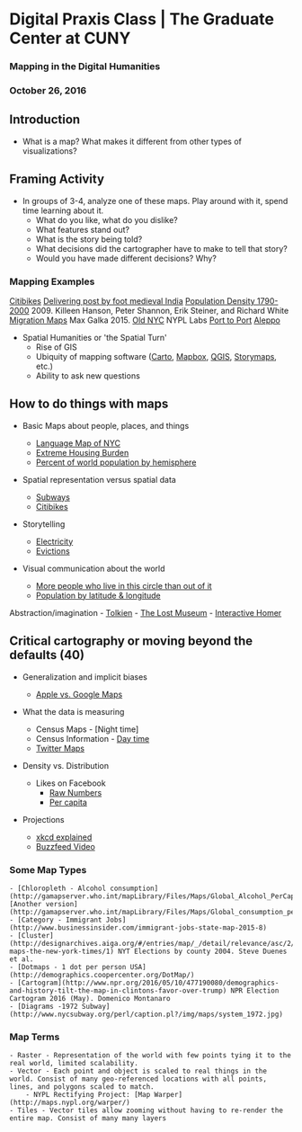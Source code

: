 
# Digital Praxis Class | The Graduate Center at CUNY
### Mapping in the Digital Humanities
### October 26, 2016


## Introduction 

- What is a map? What makes it different from other types of visualizations?

## Framing Activity 

- In groups of 3-4, analyze one of these maps. Play around with it, spend time learning about it.
	- What do you like, what do you dislike?
	- What features stand out?
	- What is the story being told?
	- What decisions did the cartographer have to make to tell that story?
	- Would you have made different decisions? Why?
	
### Mapping Examples

[Citibikes](http://c4sr.columbia.edu/projects/citibike-rebalancing-study)
[Delivering post by foot medieval India](http://emilyfuhrman.co/interactive/F2015002/)
[Population Density 1790-2000](http://web.stanford.edu/group/spatialhistory/cgi-bin/site/viz.php?id=265&project_id=0) 2009. Killeen Hanson, Peter Shannon, Erik Steiner, and Richard White
[Migration Maps](http://metrocosm.com/global-immigration-map/) Max Galka 2015.
[Old NYC](http://www.oldnyc.org/) NYPL Labs
[Port to Port](http://spatialinformationdesignlab.org/project_sites/port_to_port/)
[Aleppo](http://c4sr.columbia.edu/conflict-urbanism-aleppo/)

- Spatial Humanities or 'the Spatial Turn' 
	- Rise of GIS
	- Ubiquity of mapping software ([Carto](https://carto.com/), [Mapbox](https://www.mapbox.com/), [QGIS](http://www.qgis.org/en/site/), [Storymaps](https://storymaps.arcgis.com/en/), etc.)
	- Ability to ask new questions


## How to do things with maps 
	
- Basic Maps about people, places, and things
	- [Language Map of NYC](http://www1.nyc.gov/assets/planning/html/data-maps/nyc-population/viz.html)
	- [Extreme Housing Burden](http://data2go.nyc/map/?id=107*36047015900*ex_high_cost_h_tract!undefined!ns*!other_pop_puma_506~ahdi_puma_1~sch_enrol_puma_112~no_hs_puma_111~age_pyramid_male_85_plus_puma_20~median_household_income_puma_397~median_personal_earnings_puma_400~dis_y_perc_puma_102~poverty_ceo_puma_417~unemployment_puma_408~pre_k_puma_107!*air_qual_cd~ahdi_puma*family_homeless_cd_245#10/40.8278/-73.9593)
	- [Percent of world population by hemisphere](http://www.radicalcartography.net/index.html?your-hemisphere)
	
- Spatial representation versus spatial data 
	- [Subways](http://subwaylanguages.michelleajohnson.com/)
	- [Citibikes](http://c4sr.columbia.edu/projects/citibike-rebalancing-study)
	
- Storytelling 
	- [Electricity](http://storymaps.esri.com/stories/2016/electricity/index.html)
	- [Evictions](http://interactive.nydailynews.com/2016/02/nypd-nuisance-abatement-case-studies-interactive/index.html)

	
- Visual communication about the world 
	- [More people who live in this circle than out of it](http://brilliantmaps.com/population-circle/)
	- [Population by latitude & longitude](http://www.radicalcartography.net/index.html?your-hemisphere)
	
Abstraction/imagination 
	- [Tolkien](http://lotrproject.com/map/#zoom=3&lat=-1315.5&lon=1500&layers=BTTTTT)
	- [The Lost Museum](http://lostmuseum.cuny.edu/)
	- [Interactive Homer](http://www.classics.upenn.edu/myth/content/homer/multimap.html)
		


## Critical cartography or moving beyond the defaults (40)

- Generalization and implicit biases
	- [Apple vs. Google Maps](http://www.justinobeirne.com/essay/cartography-comparison)
	
- What the data is measuring
	- Census Maps - [Night time]
	- Census Information - [Day time](http://www.census.gov/content/dam/Census/library/working-papers/2015/demo/2015-Laughlin-01-Poster.pdf)
	- [Twitter Maps](http://ny.spatial.ly/)
	
- Density vs. Distribution
	- Likes on Facebook
		- [Raw Numbers](https://www.reddit.com/r/MapPorn/comments/3erf5e/how_many_likes_each_country_has_on_facebook/)
		- [Per capita](https://www.reddit.com/r/MapPorn/comments/3evnek/how_many_likes_per_capita_each_country_has_on/)
		
- Projections
	- [xkcd explained](https://www.explainxkcd.com/wiki/index.php/977:_Map_Projections)
	- [Buzzfeed Video](https://www.youtube.com/watch?v=KUF_Ckv8HbE)
	

### Some Map Types

	- [Chloropleth - Alcohol consumption](http://gamapserver.who.int/mapLibrary/Files/Maps/Global_Alcohol_PerCapitaConsumption_2015.png) [Another version](http://gamapserver.who.int/mapLibrary/Files/Maps/Global_consumption_percapita_2010.png)
	- [Category - Immigrant Jobs](http://www.businessinsider.com/immigrant-jobs-state-map-2015-8)
	- [Cluster](http://designarchives.aiga.org/#/entries/map/_/detail/relevance/asc/2/7/1141/election-maps-the-new-york-times/1) NYT Elections by county 2004. Steve Duenes et al.
	- [Dotmaps - 1 dot per person USA](http://demographics.coopercenter.org/DotMap/)
	- [Cartogram](http://www.npr.org/2016/05/10/477190080/demographics-and-history-tilt-the-map-in-clintons-favor-over-trump) NPR Election Cartogram 2016 (May). Domenico Montanaro
	- [Diagrams -1972 Subway](http://www.nycsubway.org/perl/caption.pl?/img/maps/system_1972.jpg)
	

### Map Terms

	- Raster - Representation of the world with few points tying it to the real world, limited scalability.
	- Vector - Each point and object is scaled to real things in the world. Consist of many geo-referenced locations with all points, lines, and polygons scaled to match.
		- NYPL Rectifying Project: [Map Warper](http://maps.nypl.org/warper/)
	- Tiles - Vector tiles allow zooming without having to re-render the entire map. Consist of many many layers
	

